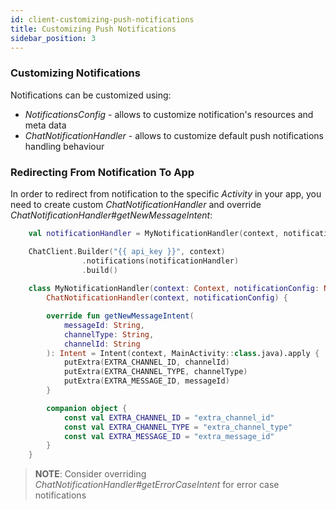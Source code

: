 ```yaml
---
id: client-customizing-push-notifications
title: Customizing Push Notifications
sidebar_position: 3
---
```


### Customizing Notifications
Notifications can be customized using:
* _NotificationsConfig_ - allows to customize notification's resources and meta data
* _ChatNotificationHandler_ - allows to customize default push notifications handling behaviour

### Redirecting From Notification To App
In order to redirect from notification to the specific _Activity_ in your app, you need to create custom _ChatNotificationHandler_ and override _ChatNotificationHandler#getNewMessageIntent_:

```kotlin
    val notificationHandler = MyNotificationHandler(context, notificationsConfig)

    ChatClient.Builder("{{ api_key }}", context)
                .notifications(notificationHandler)
                .build()
                
    class MyNotificationHandler(context: Context, notificationConfig: NotificationConfig) :
        ChatNotificationHandler(context, notificationConfig) {

        override fun getNewMessageIntent(
            messageId: String,
            channelType: String,
            channelId: String
        ): Intent = Intent(context, MainActivity::class.java).apply {
            putExtra(EXTRA_CHANNEL_ID, channelId)
            putExtra(EXTRA_CHANNEL_TYPE, channelType)
            putExtra(EXTRA_MESSAGE_ID, messageId)
        }

        companion object {
            const val EXTRA_CHANNEL_ID = "extra_channel_id"
            const val EXTRA_CHANNEL_TYPE = "extra_channel_type"
            const val EXTRA_MESSAGE_ID = "extra_message_id"
        }
    }
```

> **NOTE**: Consider overriding _ChatNotificationHandler#getErrorCaseIntent_ for error case notifications
